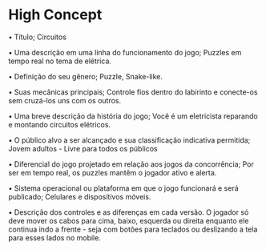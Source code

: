 # High Concept

• Título; Circuitos

• Uma descrição em uma linha do funcionamento do jogo; Puzzles em tempo real no tema de elétrica.

• Definição do seu gênero; Puzzle, Snake-like.

• Suas mecânicas principais; Controle fios dentro do labirinto e conecte-os sem cruzá-los uns com os outros.

• Uma breve descrição da história do jogo; Você é um eletricista reparando e montando circuitos elétricos.

• O público alvo a ser alcançado e sua classificação indicativa permitida; Jovem adultos - Livre para todos os públicos

• Diferencial do jogo projetado em relação aos jogos da concorrência; Por ser em tempo real, os puzzles mantêm o jogador ativo e alerta.

• Sistema operacional ou plataforma em que o jogo funcionará e será publicado; Celulares e dispositivos móveis.

• Descrição dos controles e as diferenças em cada versão. O jogador só deve mover os cabos para cima, baixo, esquerda ou direita enquanto ele continua indo a frente - seja com botões para teclados ou deslizando a tela para esses lados no mobile.
